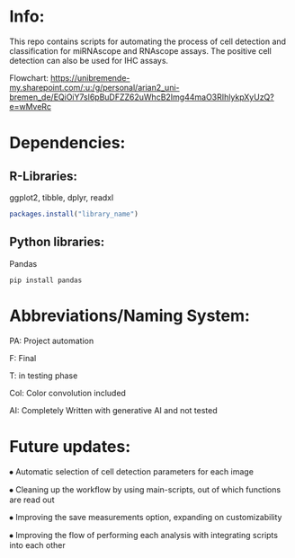 # Info:

This repo contains scripts for automating the process of cell detection and classification for miRNAscope and RNAscope assays. The positive cell detection can also be used for IHC assays. 


Flowchart:
https://unibremende-my.sharepoint.com/:u:/g/personal/arian2_uni-bremen_de/EQiOiY7sl6pBuDFZZ62uWhcB2Img44maO3RIhlykpXyUzQ?e=wMveRc

# Dependencies:

## R-Libraries:

ggplot2, tibble, dplyr, readxl

```R
packages.install("library_name")
```


## Python libraries:

Pandas

```
pip install pandas
```



# Abbreviations/Naming System:

PA: Project automation

F: Final

T: in testing phase

Col: Color convolution included

AI: Completely Written with generative AI and not tested

# Future updates:

⦁	Automatic selection of cell detection parameters for each image

⦁	Cleaning up the workflow by using main-scripts, out of which functions are read out

⦁	Improving the save measurements option, expanding on customizability

⦁	Improving the flow of performing each analysis with integrating scripts into each other
